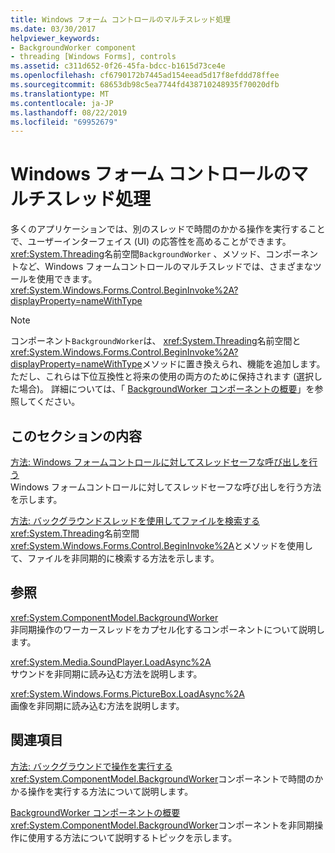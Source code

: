 ```yaml
---
title: Windows フォーム コントロールのマルチスレッド処理
ms.date: 03/30/2017
helpviewer_keywords:
- BackgroundWorker component
- threading [Windows Forms], controls
ms.assetid: c311d652-0f26-45fa-bdcc-b1615d73ce4e
ms.openlocfilehash: cf6790172b7445ad154eead5d17f8efddd78ffee
ms.sourcegitcommit: 68653db98c5ea7744fd438710248935f70020dfb
ms.translationtype: MT
ms.contentlocale: ja-JP
ms.lasthandoff: 08/22/2019
ms.locfileid: "69952679"
---
```

# <a name="multithreading-in-windows-forms-controls"></a>Windows フォーム コントロールのマルチスレッド処理
多くのアプリケーションでは、別のスレッドで時間のかかる操作を実行することで、ユーザーインターフェイス (UI) の応答性を高めることができます。 <xref:System.Threading>名前空間`BackgroundWorker` 、メソッド、コンポーネントなど、Windows フォームコントロールのマルチスレッドでは、さまざまなツールを使用できます。 <xref:System.Windows.Forms.Control.BeginInvoke%2A?displayProperty=nameWithType>  
  
> [!NOTE]
> コンポーネント`BackgroundWorker`は、 <xref:System.Threading>名前空間と<xref:System.Windows.Forms.Control.BeginInvoke%2A?displayProperty=nameWithType>メソッドに置き換えられ、機能を追加します。ただし、これらは下位互換性と将来の使用の両方のために保持されます (選択した場合)。 詳細については、「 [BackgroundWorker コンポーネントの概要](backgroundworker-component-overview.md)」を参照してください。  
  
## <a name="in-this-section"></a>このセクションの内容  
 [方法: Windows フォームコントロールに対してスレッドセーフな呼び出しを行う](how-to-make-thread-safe-calls-to-windows-forms-controls.md)  
 Windows フォームコントロールに対してスレッドセーフな呼び出しを行う方法を示します。  
  
 [方法: バックグラウンドスレッドを使用してファイルを検索する](how-to-use-a-background-thread-to-search-for-files.md)  
 <xref:System.Threading>名前空間<xref:System.Windows.Forms.Control.BeginInvoke%2A>とメソッドを使用して、ファイルを非同期的に検索する方法を示します。  
  
## <a name="reference"></a>参照  
 <xref:System.ComponentModel.BackgroundWorker>  
 非同期操作のワーカースレッドをカプセル化するコンポーネントについて説明します。  
  
 <xref:System.Media.SoundPlayer.LoadAsync%2A>  
 サウンドを非同期に読み込む方法を説明します。  
  
 <xref:System.Windows.Forms.PictureBox.LoadAsync%2A>  
 画像を非同期に読み込む方法を説明します。  
  
## <a name="related-sections"></a>関連項目  
 [方法: バックグラウンドで操作を実行する](how-to-run-an-operation-in-the-background.md)  
 <xref:System.ComponentModel.BackgroundWorker>コンポーネントで時間のかかる操作を実行する方法について説明します。  
  
 [BackgroundWorker コンポーネントの概要](backgroundworker-component-overview.md)  
 <xref:System.ComponentModel.BackgroundWorker>コンポーネントを非同期操作に使用する方法について説明するトピックを示します。
